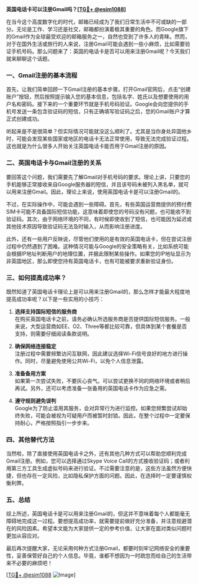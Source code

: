 **英国电话卡可以注册Gmail吗？[[TG💪+ @esim1088](https://t.me/s/esim1088)]**

在当今这个高度数字化的时代，邮箱已经成为了我们日常生活中不可或缺的一部分。无论是工作、学习还是社交，邮箱都扮演着极其重要的角色。而Google旗下的Gmail作为全球最受欢迎的邮箱服务之一，自然也受到了许多人的青睐。然而，对于在国外生活或旅行的人来说，注册Gmail可能会遇到一些小麻烦，比如需要验证手机号码。那么问题来了：英国的电话卡是否可以用来注册Gmail呢？今天我们就来聊聊这个话题。

### 一、Gmail注册的基本流程

首先，让我们简单回顾一下Gmail注册的基本步骤。打开Gmail官网后，点击“创建账户”按钮，然后按照提示输入您的基本信息，包括名字、姓氏以及想要使用的用户名和密码。接下来的一个重要环节就是手机号码验证。Google会向您提供的手机号发送一条包含验证码的短信，只有正确填写验证码之后，您的Gmail账户才算正式创建成功。

听起来是不是很简单？但实际情况可能就没这么顺利了。尤其是当你身处异国他乡时，可能会发现某些国家或地区的电话卡无法正常使用，导致无法完成验证过程。这也就是为什么很多人开始关注英国电话卡能否用于Gmail注册的原因。

### 二、英国电话卡与Gmail注册的关系

要回答这个问题，我们需要先了解Gmail对手机号码的要求。理论上讲，只要您的手机能够正常接收来自Google服务器的短信，并且该号码未被列入黑名单，就可以用来注册Gmail。因此，理论上来说，使用英国电话卡是可以注册Gmail的。

不过，在实际操作中，可能会遇到一些障碍。首先，有些英国运营商提供的预付费SIM卡可能不具备国际短信功能，这意味着即使您的号码没有问题，也可能收不到验证码。其次，由于网络环境的不同，有时候即使收到了短信，也可能因为延迟或其他技术原因导致验证码无法及时输入，从而影响注册进度。

此外，还有一些用户反映说，尽管他们使用的是有效的英国电话卡，但在尝试注册过程中仍然遇到了困难。这种情况可能与Google的安全策略有关，比如系统可能会根据IP地址判断用户的地理位置，并据此限制某些操作。如果您的IP地址显示为非英国地区，那么即使您持有英国电话卡，也有可能被要求重新验证身份。

### 三、如何提高成功率？

既然知道了英国电话卡理论上是可以用来注册Gmail的，那么怎样才能最大程度地提高成功率呢？以下是一些实用的小技巧：

1. **选择支持国际短信的服务商**  
   在购买英国电话卡之前，请务必确认所选服务商是否提供国际短信服务。一般来说，大型运营商如EE、O2、Three等都比较可靠，但具体到某个套餐是否支持，则需要仔细阅读条款说明。

2. **确保网络连接稳定**  
   注册过程中需要频繁访问互联网，因此建议选择Wi-Fi信号良好的地方进行操作。同时，尽量避免使用公共Wi-Fi，以免个人信息泄露。

3. **准备备用方案**  
   如果第一次尝试失败，不要灰心丧气。可以尝试更换不同的网络环境或者稍后再试。另外，还可以考虑准备一张备用的英国电话卡作为应急之需。

4. **遵守规则避免误判**  
   Google为了防止滥用其服务，会对异常行为进行监控。如果您频繁尝试却始终失败，可能会被视为可疑用户而被暂时封锁。因此，在整个过程中一定要保持耐心，严格按照指引一步步来。

### 四、其他替代方法

当然啦，除了直接使用英国电话卡之外，还有其他几种方式可以帮助您顺利完成Gmail注册。例如，您可以选择通过Skype Voice Call的方式接收验证码；或者利用第三方工具生成虚拟号码来进行验证。不过需要注意的是，这些方法虽然方便快捷，但也存在一定风险，比如隐私保护方面的问题。因此，在选择时一定要谨慎权衡利弊。

### 五、总结

综上所述，英国电话卡是可以用来注册Gmail的，但这并不意味着每个人都能毫无障碍地完成这一过程。要想提高成功率，就需要提前做好充分准备，并注意规避潜在的风险因素。希望本文能为大家提供一定的参考价值，让大家在面对类似问题时更加从容应对。

最后再次提醒大家，无论采用何种方式注册Gmail，都要时刻牢记网络安全的重要性，妥善保管好自己的个人信息。毕竟，谁都不想因为一时疏忽而给自己的生活带来不必要的麻烦吧！

[[TG💪+ @esim1088](https://t.me/s/esim1088) ![Image](https://i.postimg.cc/4NQfJmqS/Snipaste-2025-05-13-00-14-12.png)]